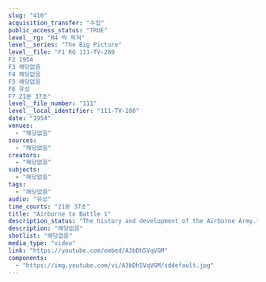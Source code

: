 ```yaml
---
slug: "410"
acquisition_transfer: "수집"
public_access_status: "TRUE"
level__rg: "R4 빅 픽쳐"
level__series: "The Big Picture"
level__file: "F1 RG 111-TV-280
F2 1954
F3 해당없음
F4 해당없음
F5 해당없음
F6 유성
F7 21분 37초"
level__file_number: "111"
level__local_identifier: "111-TV-280"
date: "1954"
venues: 
  - "해당없음"
sources: 
  - "해당없음"
creators: 
  - "해당없음"
subjects: 
  - "해당없음"
tags: 
  - "해당없음"
audio: "유성"
time_courts: "21분 37초"
title: "Airborne to Battle 1"
description_status: "The history and development of the Airborne Army."
description: "해당없음"
shotlist: "해당없음"
media_type: "video"
link: "https://youtube.com/embed/A3bDh5VqVGM"
components: 
  - "https://img.youtube.com/vi/A3bDh5VqVGM/sddefault.jpg"
---
```

